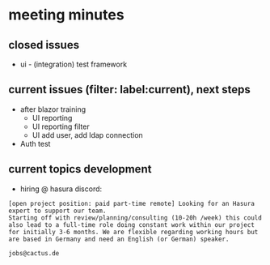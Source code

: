 # meeting minutes 

## closed issues
- ui - (integration) test framework

## current issues (filter: label:current), next steps
- after blazor training
  - UI reporting 
  - UI reporting filter
  - UI add user, add ldap connection
- Auth test

## current topics development
- hiring @ hasura discord:
```
[open project position: paid part-time remote] Looking for an Hasura expert to support our team.
Starting off with review/planning/consulting (10-20h /week) this could also lead to a full-time role doing constant work within our project for initially 3-6 months. We are flexible regarding working hours but are based in Germany and need an English (or German) speaker.

jobs@cactus.de
```

